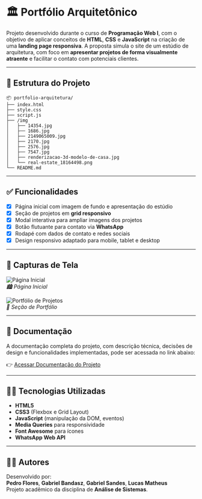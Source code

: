 # 🏛️ Portfólio Arquitetônico

Projeto desenvolvido durante o curso de **Programação Web I**, com o objetivo de aplicar conceitos de **HTML**, **CSS** e **JavaScript** na criação de uma **landing page responsiva**. A proposta simula o site de um estúdio de arquitetura, com foco em **apresentar projetos de forma visualmente atraente** e facilitar o contato com potenciais clientes.

---

## 📁 Estrutura do Projeto

```
📦 portfolio-arquitetura/
├── index.html
├── style.css
├── script.js
├── /img
│   ├── 14354.jpg
│   ├── 1686.jpg
│   ├── 2149065009.jpg
│   ├── 2170.jpg
│   ├── 2576.jpg
│   ├── 7547.jpg
│   ├── renderizacao-3d-modelo-de-casa.jpg
│   └── real-estate_18164498.png
└── README.md
```

---

## ✅ Funcionalidades

- [x] Página inicial com imagem de fundo e apresentação do estúdio
- [x] Seção de projetos em **grid responsivo**
- [x] Modal interativa para ampliar imagens dos projetos
- [x] Botão flutuante para contato via **WhatsApp**
- [x] Rodapé com dados de contato e redes sociais
- [x] Design responsivo adaptado para mobile, tablet e desktop

---

## 📸 Capturas de Tela

![Página Inicial](https://github.com/user-attachments/assets/8b5e7784-1a87-487d-b7f7-c064d88b5fc6)  
*🏙️ Página Inicial*

![Portfólio de Projetos](https://github.com/user-attachments/assets/0b6de60e-81b7-4e8b-8a7b-bab6b7c7927b)  
*🧱 Seção de Portfólio*

---

## 📄 Documentação

A documentação completa do projeto, com descrição técnica, decisões de design e funcionalidades implementadas, pode ser acessada no link abaixo:

👉 [Acessar Documentação do Projeto](https://docs.google.com/document/d/1z2D10wIQ4NTwCRLQjUMpyF9yUP7_dcEBd_tCQpnRAPQ/edit?usp=sharing)

---


## 🧑‍💻 Tecnologias Utilizadas

- **HTML5**
- **CSS3** (Flexbox e Grid Layout)
- **JavaScript** (manipulação da DOM, eventos)
- **Media Queries** para responsividade
- **Font Awesome** para ícones
- **WhatsApp Web API**

---

## 👨‍🎓 Autores

Desenvolvido por:  
**Pedro Flores**, **Gabriel Bandasz**, **Gabriel Sandes**, **Lucas Matheus**  
Projeto acadêmico da disciplina de **Análise de Sistemas**.
